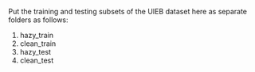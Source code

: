 Put the training and testing subsets of the UIEB dataset here as separate folders as follows:
1. hazy_train
2. clean_train
3. hazy_test
4. clean_test
